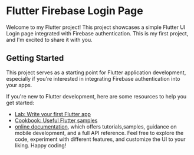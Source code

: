 # Flutter Firebase Login Page

Welcome to my Flutter project! This project showcases a simple Flutter UI Login page integrated with Firebase authentication. This is my first project, and I'm excited to share it with you.

## Getting Started
This project serves as a starting point for Flutter application development, especially if you're interested in integrating Firebase authentication into your apps.

If you're new to Flutter development, here are some resources to help you get started:

- [Lab: Write your first Flutter app](https://docs.flutter.dev/get-started/codelab)
- [Cookbook: Useful Flutter samples](https://docs.flutter.dev/cookbook)
- [online documentation](https://docs.flutter.dev/), which offers tutorials,samples, guidance on mobile development, and a full API reference.
Feel free to explore the code, experiment with different features, and customize the UI to your liking. Happy coding!
